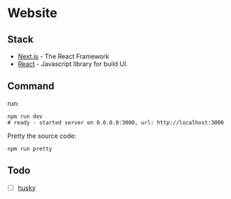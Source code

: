 # Website

## Stack

- [Next.js](https://nextjs.org/) - The React Framework
- [React](https://ja.reactjs.org/) - Javascript library for build UI.

## Command

run:

```shell
npm run dev
# ready - started server on 0.0.0.0:3000, url: http://localhost:3000
```

Pretty the source code:

```shell
npm run pretty
```

## Todo

- [ ] [husky](https://github.com/typicode/husky)
